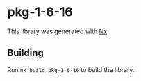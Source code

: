# pkg-1-6-16

This library was generated with [Nx](https://nx.dev).

## Building

Run `nx build pkg-1-6-16` to build the library.
